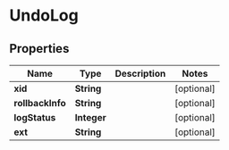 
# UndoLog

## Properties
Name | Type | Description | Notes
------------ | ------------- | ------------- | -------------
**xid** | **String** |  |  [optional]
**rollbackInfo** | **String** |  |  [optional]
**logStatus** | **Integer** |  |  [optional]
**ext** | **String** |  |  [optional]



